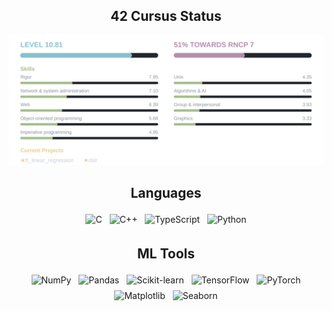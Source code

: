 <div align="center">
  
## 42 Cursus Status
![42 Cursus Progress](https://github.com/Supa96z/42Tracker/blob/main/progress.svg?raw=true)
  
## Languages
<p> 
  <img src="https://cdn.jsdelivr.net/gh/devicons/devicon/icons/c/c-original.svg" alt="C" width="40" height="40" style="vertical-align:middle; margin:4px;">
  <img src="https://cdn.jsdelivr.net/gh/devicons/devicon/icons/cplusplus/cplusplus-original.svg" alt="C++" width="40" height="40" style="vertical-align:middle; margin:4px;">
  <img src="https://cdn.jsdelivr.net/gh/devicons/devicon/icons/typescript/typescript-original.svg" alt="TypeScript" width="40" height="40" style="vertical-align:middle; margin:4px;">
  <img src="https://cdn.jsdelivr.net/gh/devicons/devicon/icons/python/python-original.svg" alt="Python" width="40" height="40" style="vertical-align:middle; margin:4px;">
</p>
  
## ML Tools
<p>
  <img src="https://cdn.jsdelivr.net/gh/devicons/devicon/icons/numpy/numpy-original.svg" alt="NumPy" width="40" height="40" style="vertical-align:middle; margin:4px;">
  <img src="https://cdn.jsdelivr.net/gh/devicons/devicon/icons/pandas/pandas-original.svg" alt="Pandas" width="40" height="40" style="vertical-align:middle; margin:4px;">
  <img src="https://cdn.jsdelivr.net/gh/devicons/devicon/icons/scikitlearn/scikitlearn-original.svg" alt="Scikit-learn" width="40" height="40" style="vertical-align:middle; margin:4px;">
  <img src="https://cdn.jsdelivr.net/gh/devicons/devicon/icons/tensorflow/tensorflow-original.svg" alt="TensorFlow" width="40" height="40" style="vertical-align:middle; margin:4px;">
  <img src="https://cdn.jsdelivr.net/gh/devicons/devicon/icons/pytorch/pytorch-original.svg" alt="PyTorch" width="40" height="40" style="vertical-align:middle; margin:4px;">
  <img src="https://cdn.jsdelivr.net/gh/devicons/devicon/icons/matplotlib/matplotlib-original.svg" alt="Matplotlib" width="40" height="40" style="vertical-align:middle; margin:4px;">
  <img src="https://raw.githubusercontent.com/mwaskom/seaborn/master/doc/_static/logo-mark-lightbg.svg" alt="Seaborn" width="40" height="40" style="vertical-align:middle; margin:4px;">
</p>

</div>

